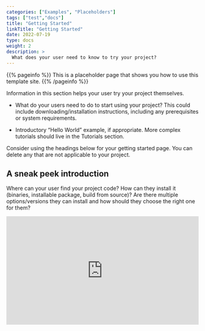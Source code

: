 ```yaml
---
categories: ["Examples", "Placeholders"]
tags: ["test","docs"] 
title: "Getting Started"
linkTitle: "Getting Started"
date: 2022-07-19
type: docs
weight: 2
description: >
  What does your user need to know to try your project?
---
```


{{% pageinfo %}}
This is a placeholder page that shows you how to use this template site.
{{% /pageinfo %}}

Information in this section helps your user try your project themselves.

* What do your users need to do to start using your project? This could include downloading/installation instructions, including any prerequisites or system requirements.

* Introductory “Hello World” example, if appropriate. More complex tutorials should live in the Tutorials section.

Consider using the headings below for your getting started page. You can delete any that are not applicable to your project.

## A sneak peek introduction

Where can your user find your project code? How can they install it (binaries, installable package, build from source)? Are there multiple options/versions they can install and how should they choose the right one for them?

<div style="padding:56.25% 0 0 0;position:relative;"><iframe src="https://player.vimeo.com/video/413181162?h=f3394114cd&amp;badge=0&amp;autopause=0&amp;player_id=0&amp;app_id=58479" frameborder="0" allow="autoplay; fullscreen; picture-in-picture" allowfullscreen style="position:absolute;top:0;left:0;width:100%;height:100%;" title="CargoStart API a Sneak Peek introduction"></iframe></div><script src="https://player.vimeo.com/api/player.js"></script>

